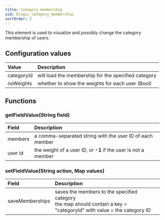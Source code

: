 ```yaml
---
title: Category membership
uid: blogic_category_membership
sortOrder: 3
---
```


This element is used to visualize and possibly change the category membership of users.

## Configuration values

| Value      | Description    |
|:-----------|:---------------|
| categoryId | will load the membership for the specified category |
| noWeights  | whether to show the weights for each user (Bool)    |

## Functions

### getFieldValue(String field)

| Field      | Description    |
|:-----------|:---------------|
| members    | a comma-separated string with the user ID of each member       |
| user id    | the weight of a user ID, or **-1** if the user is not a member |

### setFieldValue(String action, Map values)

| Field      | Description    |
|:-----------|:---------------|
| saveMemberships | saves the members to the specified category<br/>the map should contain a key = "categoryId" with value = the category ID |
